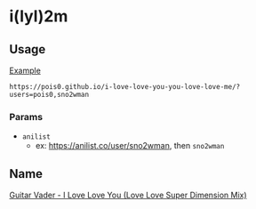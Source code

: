 # i(lyl)2m

## Usage

[Example](https://pois0.github.io/i-love-love-you-you-love-love-me/?users=pois0,sno2wman)

```
https://pois0.github.io/i-love-love-you-you-love-love-me/?users=pois0,sno2wman
```

### Params

- `anilist`
  - ex: https://anilist.co/user/sno2wman, then `sno2wman`

## Name

[Guitar Vader - I Love Love You (Love Love Super Dimension Mix)](https://soundcloud.com/hideki-naganuma/guitar-vader-remixed-by-hideki)
